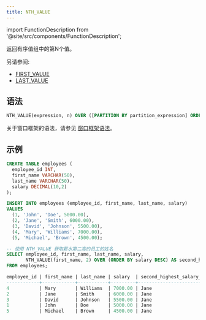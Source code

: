 ```yaml
---
title: NTH_VALUE
---
```


import FunctionDescription from '@site/src/components/FunctionDescription';

<FunctionDescription description="引入版本: v1.1.50"/>

返回有序值组中的第N个值。

另请参阅:

- [FIRST_VALUE](first-value.md)
- [LAST_VALUE](last-value.md)

## 语法

```sql
NTH_VALUE(expression, n) OVER ([PARTITION BY partition_expression] ORDER BY order_expression [window_frame])
```

关于窗口框架的语法，请参见 [窗口框架语法](index.md#窗口框架语法)。

## 示例

```sql
CREATE TABLE employees (
  employee_id INT,
  first_name VARCHAR(50),
  last_name VARCHAR(50),
  salary DECIMAL(10,2)
);

INSERT INTO employees (employee_id, first_name, last_name, salary)
VALUES
  (1, 'John', 'Doe', 5000.00),
  (2, 'Jane', 'Smith', 6000.00),
  (3, 'David', 'Johnson', 5500.00),
  (4, 'Mary', 'Williams', 7000.00),
  (5, 'Michael', 'Brown', 4500.00);

-- 使用 NTH_VALUE 获取薪水第二高的员工的姓名
SELECT employee_id, first_name, last_name, salary,
       NTH_VALUE(first_name, 2) OVER (ORDER BY salary DESC) AS second_highest_salary_first_name
FROM employees;

employee_id | first_name | last_name | salary  | second_highest_salary_first_name
------------+------------+-----------+---------+----------------------------------
4           | Mary       | Williams  | 7000.00 | Jane
2           | Jane       | Smith     | 6000.00 | Jane
3           | David      | Johnson   | 5500.00 | Jane
1           | John       | Doe       | 5000.00 | Jane
5           | Michael    | Brown     | 4500.00 | Jane
```